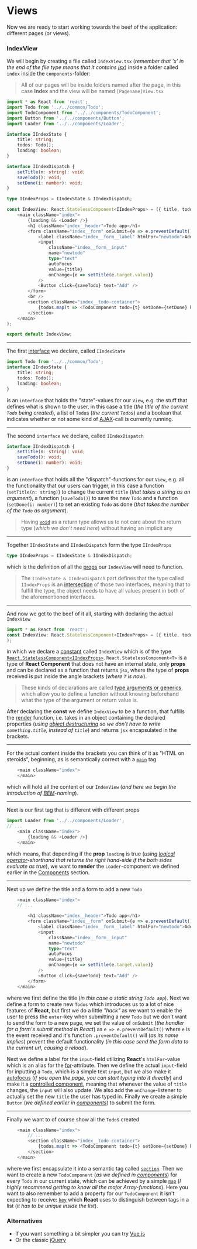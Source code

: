 # Views

Now we are ready to start working towards the beef of the application: different pages (or views).

### IndexView

We will begin by creating a file called `IndexView.tsx` (*remember that 'x' in the end of the file type means that it contains [jsx](https://facebook.github.io/react/docs/jsx-in-depth.html)*) inside a folder called `index` inside the `components`-folder:
> All of our pages will be inside folders named after the page, in this case **Index** and the view will be named `[Pagename]View.tsx`

```typescript
import * as React from 'react';
import Todo from '../../common/Todo';
import TodoComponent from '../../components/TodoComponent';
import Button from '../../components/Button';
import Loader from '../../components/Loader';

interface IIndexState {
    title: string;
    todos: Todo[];
    loading: boolean;
}

interface IIndexDispatch {
    setTitle(n: string): void;
    saveTodo(): void;
    setDone(i: number): void;
}

type IIndexProps = IIndexState & IIndexDispatch;

const IndexView: React.StatelessComponent<IIndexProps> = ({ title, todos, loading, setTitle, saveTodo, setDone }) => (
    <main className="index">
        {loading && <Loader />}
        <h1 className="index__header">Todo app</h1>
        <form className="index__form" onSubmit={e => e.preventDefault()}>
            <label className="index__form__label" htmlFor="newtodo">Add a new todo:</label>
            <input
                className="index__form__input"
                name="newtodo"
                type="text"
                autoFocus
                value={title}
                onChange={e => setTitle(e.target.value)}
            />
            <Button click={saveTodo} text="Add" />
        </form>
        <br />
        <section className="index__todo-container">
            {todos.map(t => <TodoComponent todo={t} setDone={setDone} key={t.id} />)}
        </section>
    </main>
);

export default IndexView;
```

---

The first [interface](https://www.typescriptlang.org/docs/handbook/interfaces.html) we declare, called `IIndexState`
```typescript
import Todo from '../../common/Todo';
interface IIndexState {
    title: string;
    todos: Todo[];
    loading: boolean;
}
```
is an `interface` that holds the "state"-values for our `View`, e.g. the stuff that defines what is shown to the user, in this case a title (*the title of the current `Todo` being created*), a list of `Todo`s (*the current `Todo`s*) and a boolean that indicates whether or not some kind of [AJAX](https://developer.mozilla.org/en-US/docs/AJAX/Getting_Started)-call is currently running.

---

The second `interface` we declare, called `IIndexDispatch`
```typescript
interface IIndexDispatch {
    setTitle(n: string): void;
    saveTodo(): void;
    setDone(i: number): void;
}
```
is an `interface` that holds all the "dispatch"-functions for our `View`, e.g. all the functionality that our users can trigger, in this case a function (`setTitle(n: string)`) to change the current `title` (*that takes a string as an argument*), a function (`saveTodo()`) to save the new `Todo` and a function (`setDone(i: number)`) to set an existing `Todo` as done (*that takes the number of the `Todo` as argument*).
> Having [`void`](https://www.typescriptlang.org/docs/handbook/basic-types.html) as a return type allows us to not care about the return type (*which we don't need here*) without having an implicit any

---

Together `IIndexState` and `IIndexDispatch` form the type `IIndexProps`
```typescript
type IIndexProps = IIndexState & IIndexDispatch;
```
which is the definition of all the [props](https://facebook.github.io/react/docs/components-and-props.html) our `IndexView` will need to function.
> The `IIndexState & IIndexDispatch` part defines that the type called `IIndexProps` is an [intersection](https://www.typescriptlang.org/docs/handbook/advanced-types.html) of those two interfaces, meaning that to fulfill the type, the object needs to have all values present in both of the aforementioned interfaces.

---

And now we get to the beef of it all, starting with declaring the actual `IndexView`
```typescript
import * as React from 'react';
const IndexView: React.StatelessComponent<IIndexProps> = ({ title, todos, loading, setTitle, saveTodo, setDone }) => (
);
```
in which we declare a [constant](https://developer.mozilla.org/en-US/docs/Web/JavaScript/Reference/Statements/const) called `IndexView` which is of the type [`React.StatelessComponent<IIndexProps>`](https://hackernoon.com/react-stateless-functional-components-nine-wins-you-might-have-overlooked-997b0d933dbc). `React.StatelessComponent<T>` is a type of **React Component** that does not have an internal state, only **props** and can be declared as a function that returns `jsx`, where the type of **props** received is put inside the angle brackets (*where `T` is now*).
> These kinds of declarations are called [type arguments or generics](https://www.typescriptlang.org/docs/handbook/generics.html), which allow you to define a function without knowing beforehand what the type of the argument or return value is.

After declaring the **const** we define `IndexView` to be a function, that fulfills the [render](https://facebook.github.io/react/docs/react-api.html) function, i.e. takes in an object containing the declared properties (*using [object destructuring](https://developer.mozilla.org/en/docs/Web/JavaScript/Reference/Operators/Destructuring_assignment) so we don't have to write `something.title`, instead of `title`*) and returns `jsx` encapsulated in the brackets.

---

For the actual content inside the brackets you can think of it as "HTML on steroids", beginning, as is semantically correct with a [`main`](https://developer.mozilla.org/en/docs/Web/HTML/Element/main) tag
```typescript
    <main className="index">
    </main>
```
which will hold all the content of our `IndexView` (*and here we begin the introduction of [BEM](http://getbem.com/naming/)-naming*).

---

Next is our first tag that is different with different props
```typescript
import Loader from '../../components/Loader';
// ...
    <main className="index">
        {loading && <Loader />}
    </main>
```
which means, that depending if the **prop** `loading` is true (*using [logical operator](https://developer.mozilla.org/en-US/docs/Web/JavaScript/Reference/Operators/Logical_Operators)-shorthand that returns the right hand-side if the both sides evaluate as true*), we want to **render** the `Loader`-component we defined earlier in the [Components](/COMPONENTS.md) section.

---

Next up we define the title and a form to add a new `Todo`
```typescript
    <main className="index">
    // ...

        <h1 className="index__header">Todo app</h1>
        <form className="index__form" onSubmit={e => e.preventDefault()}>
            <label className="index__form__label" htmlFor="newtodo">Add a new todo:</label>
            <input
                className="index__form__input"
                name="newtodo"
                type="text"
                autoFocus
                value={title}
                onChange={e => setTitle(e.target.value)}
            />
            <Button click={saveTodo} text="Add" />
        </form>
    </main>
```
where we first define the title (*in this case a static string `Todo app`*). Next we define a form to create new `Todos` which introduces us to a lot of nice features of **React**, but first we do a little *"hack"* as we want to enable the user to press the `enter`-key when submitting a new `Todo` but we don't want to send the form to a new page, we set the value of `onSubmit` (*the handler for a form's submit method in React*) as `e => e.preventDefault()` where `e` is the event received and it's function `.preventDefault()` will (*as its name implies*) prevent the default functionality (*in this case send the form data to the current url, causing a reload*).

Next we define a label for the `input`-field utilizing **React**'s `htmlFor`-value which is an alias for the [for](https://developer.mozilla.org/en-US/docs/Web/HTML/Element/label)-attribute. Then we define the actual `input`-field for inputting a `Todo`, which is a simple text `input`, but we also make it [autofocus](https://developer.mozilla.org/en/docs/Web/HTML/Element/input) (*if you open the page, you can start typing into it directly*) and make it a [controlled component](https://facebook.github.io/react/docs/forms.html#controlled-components), meaning that whenever the value of `title` changes, the `input` will also update. We also add the `onChange`-listener to actually set the new `title` the user has typed in. Finally we create a simple `Button` (*we defined earlier in [components](/COMPONENTS.md#button)*) to submit the form.

---

Finally we want to of course show all the `Todo`s created
```typescript
    <main className="index">
        // ...
        <section className="index__todo-container">
            {todos.map(t => <TodoComponent todo={t} setDone={setDone} key={t.id} />)}
        </section>
    </main>
```
where we first encapsulate it into a semantic tag called [`section`](https://developer.mozilla.org/en/docs/Web/HTML/Element/section). Then we want to create a new `TodoComponent` (*as we defined in [components](/COMPONENTS.md#todocomponent)*) for every `Todo` in our current state, which can be achieved by a simple [`map`](https://developer.mozilla.org/en-US/docs/Web/JavaScript/Reference/Global_Objects/Array/map) (*I highly recommend getting to know all the major Array-functions*). Here you want to also remember to add a property for our `TodoComponent` it isn't expecting to receive: [`key`](https://facebook.github.io/react/docs/lists-and-keys.html) which **React** uses to distinguish between tags in a list (*it has to be unique inside the list*).

### Alternatives

- If you want something a bit simpler you can try [Vue.js](https://vuejs.org/)
- Or the classic [jQuery](https://jquery.com/)
